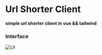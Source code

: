 # Url Shorter Client

**simple url shorter client in vue && tailwind**

### Interface

![UI](https://i.imgur.com/ur6EGia.png)
